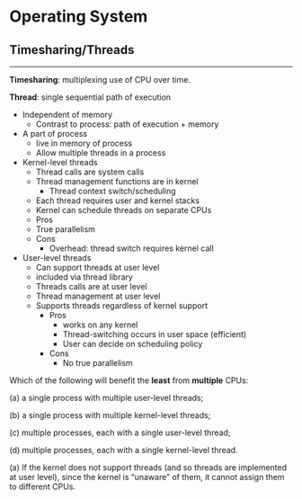 # Operating System

## Timesharing/Threads

---

**Timesharing**: multiplexing use of CPU over time.

**Thread**: single sequential path of execution

* Independent of memory
  * Contrast to process: path of execution + memory
* A part of process
  * live in memory of process
  * Allow multiple threads in a process
* Kernel-level threads
  * Thread calls are system calls
  * Thread management functions are in kernel
    * Thread context switch/scheduling
  * Each thread requires user and kernel stacks
  * Kernel can schedule threads on separate CPUs
  *  Pros
    * True parallelism
  * Cons
    * Overhead: thread switch requires kernel call
* User-level threads
  * Can support threads at user level
  * included via thread library
  * Threads calls are at user level
  * Thread management at user level
  * Supports threads regardless of kernel support
    * Pros
      * works on any kernel
      * Thread-switching occurs in user space (efficient)
      * User can decide on scheduling policy
    * Cons
      * No true parallelism

Which of the following will benefit the **least** from **multiple** CPUs: 

(a) a single process with multiple user-level threads; 

(b) a single process with multiple kernel-level threads; 

(c) multiple processes, each with a single user-level thread; 

(d) multiple processes, each with a single kernel-level thread.

 

(a) If the kernel does not support threads (and so threads are implemented at user level), since the kernel is “unaware” of them, it cannot assign them to different CPUs.

